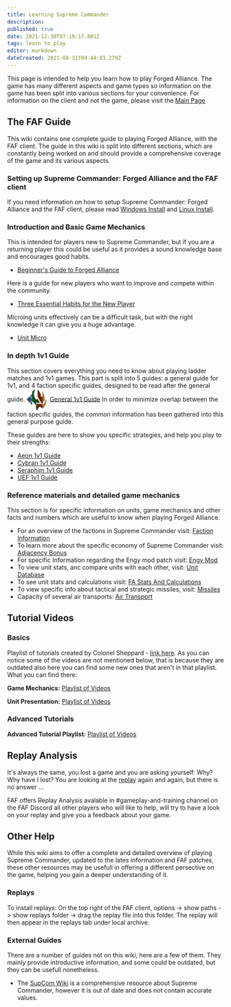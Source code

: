 ```yaml
---
title: Learning Supreme Commander
description: 
published: true
date: 2021-12-30T07:19:17.801Z
tags: learn to play
editor: markdown
dateCreated: 2021-08-31T09:44:03.279Z
---
```


This page is intended to help you learn how to play Forged Alliance. The game has many different aspects and game types so information on the game has been split into various sections for your convenience. For information on the client and not the game, please visit the [Main Page](/home)

## The FAF Guide
This wiki contains one complete guide to playing Forged Alliance, with the FAF client. The guide in this wiki is split into different sections, which are constantly being worked on and should provide a comprehensive coverage of the game and its various aspects.

### Setting up Supreme Commander: Forged Alliance and the FAF client
If you need information on how to setup Supreme Commander: Forged Alliance and the FAF client, please read [Windows Install](/Play/Windows-Install) and [Linux Install](/Play/Linux-Install).

### Introduction and Basic Game Mechanics
This is intended for players new to Supreme Commander, but if you are a returning player this could be useful as it provides a sound knowledge base and encourages good habits.
- [Beginner's Guide to Forged Alliance](/Play/Learning/Beginners-Guide-to-Forged-Alliance)

Here is a guide for new players who want to improve and compete within the community.
- [Three Essential Habits for the New Player](/Play/Learning/Three-Essential-Habits-for-the-New-Player)

Microing units effectively can be a difficult task, but with the right knowledge it can give you a huge advantage.
- [Unit Micro](/Play/Learning/Unit-Micro)

### In depth 1v1 Guide
This section covers everything you need to know about playing ladder matches and 1v1 games. This part is split into 5 guides: a general guide for 1v1, and 4 faction specific guides, designed to be read after the general guide.
<img src="/images/random_faction.png" align="center"> [General 1v1 Guide](/Play/Learning/General-1v1-Guide)
In order to minimize overlap between the faction specific guides, the common information has been gathered into this general purpose guide.

These guides are here to show you specific strategies, and help you play to their strengths:
- [Aeon 1v1 Guide](/Play/Learning/Aeon-1v1-Guide)
- [Cybran 1v1 Guide](/Play/Learning/Cybran-1v1-Guide)
- [Seraphim 1v1 Guide](/Play/Learning/Seraphim-1v1-Guide)
- [UEF 1v1 Guide](/Play/Learning/UEF-1v1-Guide)

### Reference materials and detailed game mechanics
This section is for specific information on units, game mechanics and other facts and numbers which are useful to know when playing Forged Alliance.
- For an overview of the factions in Supreme Commander visit: [Faction Information](/Play/Learning/Faction-Information)
- To learn more about the specific economy of Supreme Commander visit: [Adjacency Bonus](/Play/Learning/Adjacency-Bonus)
- For specific Information regarding the Engy mod patch visit: [Engy Mod](/Play/Game-Modifications-(Mods)#engy-mod)
- To view unit stats, anc compare units with each other, visit: [Unit Database](/Play/Client/Unit-Database)
- To see unit stats and calculations visit: [FA Stats And Calculations](/Play/Learning/FA-Stats-And-Calculations)
- To view specific info about tactical and strategic missiles, visit: [Missiles](/Play/Learning/Missiles)
- Capacity of several air transports: [Air Transport](/Play/Learning/Air-Transport)

## Tutorial Videos

### Basics

Playlist of tutorials created by Colonel Sheppard - [link here](http://www.youtube.com/playlist?list=PLWe0mYs3ObwL36zemynMh5G4b-3s5vol0).
As you can notice some of the videos are not mentioned below, that is because they are outdated also here you can find some new ones that aren't in that playlist. What you can find there:

**Game Mechanics:** [Playlist of Videos](https://youtube.com/playlist?list=PL0nxuIUIjpFtqrviMFar6WIi3aUYbH_JW)

**Unit Presentation:** [Playlist of Videos](https://youtube.com/playlist?list=PL0nxuIUIjpFvick5J104tWlbRyTBLGDXn)

### Advanced Tutorials

**Advanced Tutorial Playlist:** [Playlist of Videos](https://youtube.com/playlist?list=PL0nxuIUIjpFvQguO--zMZy9T6PaDBGOun)

## Replay Analysis

It's always the same, you lost a game and you are asking yourself: Why? Why have I lost? You are looking at the [replay](/Client/Replays-&-Live-Games) again and again, but there is no answer ...

FAF offers Replay Analysis avalable in #gameplay-and-training channel on the FAF Discord all other players who will like to help, will try to have a look on your replay and give you a feedback about your game.

## Other Help

While this wiki aims to offer a complete and detailed overview of
playing Supreme Commander, updated to the lates information and FAF
patches, these other resources may be usefull in offering a different
persective on the game, helping you gain a deeper understanding of it.


### Replays
To install replays: On the top right of the FAF client, options ->     show paths -> show replays folder -> drag the replay file into this     folder. The replay will then appear in the replays tab under local     archive.

### External Guides

There are a number of guides not on this wiki, here are a few of them.
They mainly provide introductive information, and some could be
outdated, but they can be usefull nonetheless.

- The [SupCom Wiki](http://supcom.wikia.com/wiki/Main_Page) is a comprehensive resource about Supreme Commander, however it is out of date and does not contain accurate values.
